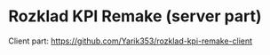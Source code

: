 # Rozklad KPI Remake (server part)

Client part: https://github.com/Yarik353/rozklad-kpi-remake-client
